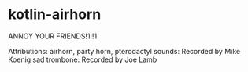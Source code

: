 # kotlin-airhorn

ANNOY YOUR FRIENDS!1!!1

Attributions:
airhorn, party horn, pterodactyl sounds: Recorded by Mike Koenig
sad trombone: Recorded by Joe Lamb
